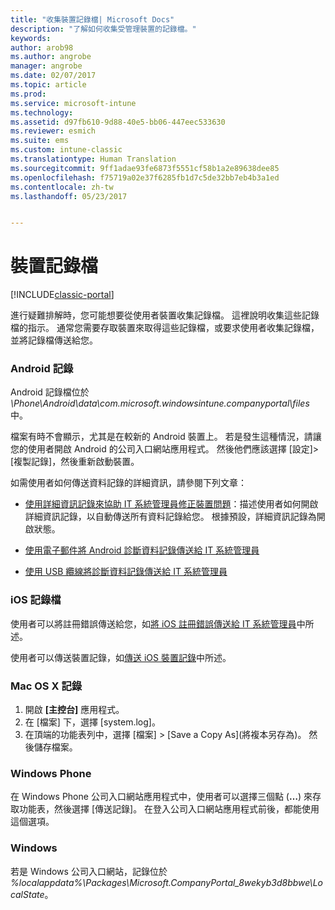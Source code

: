 ```yaml
---
title: "收集裝置記錄檔| Microsoft Docs"
description: "了解如何收集受管理裝置的記錄檔。"
keywords: 
author: arob98
ms.author: angrobe
manager: angrobe
ms.date: 02/07/2017
ms.topic: article
ms.prod: 
ms.service: microsoft-intune
ms.technology: 
ms.assetid: d97fb610-9d88-40e5-bb06-447eec533630
ms.reviewer: esmich
ms.suite: ems
ms.custom: intune-classic
ms.translationtype: Human Translation
ms.sourcegitcommit: 9ff1adae93fe6873f5551cf58b1a2e89638dee85
ms.openlocfilehash: f75719a02e37f6285fb1d7c5de32bb7eb4b3a1ed
ms.contentlocale: zh-tw
ms.lasthandoff: 05/23/2017


---
```


# <a name="device-logs"></a>裝置記錄檔

[!INCLUDE[classic-portal](../includes/classic-portal.md)]

進行疑難排解時，您可能想要從使用者裝置收集記錄檔。 這裡說明收集這些記錄檔的指示。 通常您需要存取裝置來取得這些記錄檔，或要求使用者收集記錄檔，並將記錄檔傳送給您。

### <a name="android-logs"></a>Android 記錄
Android 記錄檔位於 *<Android Device>\Phone\Android\data\com.microsoft.windowsintune.companyportal\files* 中。

檔案有時不會顯示，尤其是在較新的 Android 裝置上。 若是發生這種情況，請讓您的使用者開啟 Android 的公司入口網站應用程式。 然後他們應該選擇 [設定]>[複製記錄]，然後重新啟動裝置。

如需使用者如何傳送資料記錄的詳細資訊，請參閱下列文章：

- [使用詳細資訊記錄來協助 IT 系統管理員修正裝置問題](/intune-user-help/use-verbose-logging-to-help-your-it-administrator-fix-device-issues-android)：描述使用者如何開啟詳細資訊記錄，以自動傳送所有資料記錄給您。 根據預設，詳細資訊記錄為開啟狀態。

- [使用電子郵件將 Android 診斷資料記錄傳送給 IT 系統管理員](/intune-user-help/send-logs-to-your-it-admin-by-email-android)

- [使用 USB 纜線將診斷資料記錄傳送給 IT 系統管理員](/intune-user-help/send-diagnostic-data-logs-to-your-it-administrator-using-a-usb-cable-android)

### <a name="ios-logs"></a>iOS 記錄檔

使用者可以將註冊錯誤傳送給您，如[將 iOS 註冊錯誤傳送給 IT 系統管理員](/intune-user-help/send-errors-to-your-it-admin-ios)中所述。

使用者可以傳送裝置記錄，如[傳送 iOS 裝置記錄](/intune-user-help/send-logs-to-your-it-admin-by-email-ios)中所述。

### <a name="mac-os-x-logs"></a>Mac OS X 記錄

1. 開啟 **[主控台]** 應用程式。
2. 在 [檔案] 下，選擇 [system.log]。
3. 在頂端的功能表列中，選擇 [檔案] >  [Save a Copy As]\(將複本另存為)。 然後儲存檔案。

### <a name="windows-phone"></a>Windows Phone

在 Windows Phone 公司入口網站應用程式中，使用者可以選擇三個點 (**…**) 來存取功能表，然後選擇 [傳送記錄]。 在登入公司入口網站應用程式前後，都能使用這個選項。

### <a name="windows"></a>Windows

若是 Windows 公司入口網站，記錄位於 *%localappdata%\Packages\Microsoft.CompanyPortal_8wekyb3d8bbwe\LocalState*。

